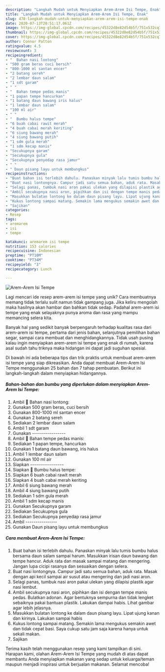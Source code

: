 ```yaml
---
description: "Langkah Mudah untuk Menyiapkan Arem-Arem Isi Tempe, Enak"
title: "Langkah Mudah untuk Menyiapkan Arem-Arem Isi Tempe, Enak"
slug: 470-langkah-mudah-untuk-menyiapkan-arem-arem-isi-tempe-enak
date: 2020-07-13T20:51:17.061Z
image: https://img-global.cpcdn.com/recipes/45322d8e82d54b5f/751x532cq70/arem-arem-isi-tempe-foto-resep-utama.jpg
thumbnail: https://img-global.cpcdn.com/recipes/45322d8e82d54b5f/751x532cq70/arem-arem-isi-tempe-foto-resep-utama.jpg
cover: https://img-global.cpcdn.com/recipes/45322d8e82d54b5f/751x532cq70/arem-arem-isi-tempe-foto-resep-utama.jpg
author: Connor Patton
ratingvalue: 4.5
reviewcount: 3
recipeingredient:
- "  Bahan nasi lontong"
- "500 gram beras cuci bersih"
- "800-1000 ml santan encer"
- "2 batang sereh"
- "2 lembar daun salam"
- "1 sdt garam"
- " "
- "  Bahan tempe pedas manis"
- "1 papan tempe hancurkan"
- "1 batang daun bawang iris halus"
- "1 lembar daun salam"
- "100 ml air"
- " "
- "  Bumbu halus tempe"
- "6 buah cabai rawit merah"
- "4 buah cabai merah keriting"
- "6 siung bawang merah"
- "4 siung bawang putih"
- "1 sdm gula merah"
- "1 sdm kecap manis"
- "Secukupnya garam"
- "Secukupnya gula"
- "Secukupnya penyedap rasa jamur"
- " "
- " Daun pisang layu untuk membungkus"
recipeinstructions:
- "Buat bahan isi terlebih dahulu. Panaskan minyak lalu tumis bumbu halus bersama daun salam sampai harum. Masukkan irisan daun bawang dan tempe hancur. Aduk rata dan masak sampai matang dan mengering. Jangan lupa cicipi rasanya dan sesuaikan dengan selera."
- "Buat nasi lontongnya. Campur jadi satu semua bahan, aduk rata. Masak dengan api kecil sampai air susut atau mengering dan jadi nasi aron."
- "Selagi panas, tumbuk nasi aron pakai ulekan yang dilapisi plastik agar nasi lembut."
- "Ambil secukupnya nasi aron, pipihkan dan isi dengan tempe manis pedas. Bulatkan adonan. Agar bentuknya sempurna dan tidak lengket sebaiknya pakai bantuan plastik. Lakukan dampai habis. Lihat gambar agar lebih jelasnya."
- "Masukkan bulatan lontong ke dalam daun pisang layu. Lipat ujung kanan dan kirinya. Lakukan sampai habis"
- "Kukus lontong sampai matang. Semakin lama mengukus semakin awet dan tidak cepat basi. Saya cukup satu jam saja karena hanya untuk sekali makan."
- "Sajikan"
categories:
- Resep
tags:
- aremarem
- isi
- tempe

katakunci: aremarem isi tempe 
nutrition: 153 calories
recipecuisine: Indonesian
preptime: "PT10M"
cooktime: "PT34M"
recipeyield: "3"
recipecategory: Lunch

---
```



![Arem-Arem Isi Tempe](https://img-global.cpcdn.com/recipes/45322d8e82d54b5f/751x532cq70/arem-arem-isi-tempe-foto-resep-utama.jpg)

Lagi mencari ide resep arem-arem isi tempe yang unik? Cara membuatnya memang tidak terlalu sulit namun tidak gampang juga. Jika keliru mengolah maka hasilnya akan hambar dan bahkan tidak sedap. Padahal arem-arem isi tempe yang enak selayaknya punya aroma dan rasa yang mampu memancing selera kita.

Banyak hal yang sedikit banyak berpengaruh terhadap kualitas rasa dari arem-arem isi tempe, pertama dari jenis bahan, selanjutnya pemilihan bahan segar, sampai cara membuat dan menghidangkannya. Tidak usah pusing kalau ingin menyiapkan arem-arem isi tempe yang enak di rumah, karena asal sudah tahu triknya maka hidangan ini dapat jadi suguhan spesial.




Di bawah ini ada beberapa tips dan trik praktis untuk membuat arem-arem isi tempe yang siap dikreasikan. Anda dapat membuat Arem-Arem Isi Tempe menggunakan 25 bahan dan 7 tahap pembuatan. Berikut ini langkah-langkah dalam menyiapkan hidangannya.

<!--inarticleads1-->

##### Bahan-bahan dan bumbu yang diperlukan dalam menyiapkan Arem-Arem Isi Tempe:

1. Ambil  🌻 Bahan nasi lontong:
1. Gunakan 500 gram beras, cuci bersih
1. Gunakan 800-1000 ml santan encer
1. Gunakan 2 batang sereh
1. Sediakan 2 lembar daun salam
1. Ambil 1 sdt garam
1. Gunakan  -----------------
1. Ambil  🌻 Bahan tempe pedas manis:
1. Sediakan 1 papan tempe, hancurkan
1. Gunakan 1 batang daun bawang, iris halus
1. Ambil 1 lembar daun salam
1. Gunakan 100 ml air
1. Siapkan  -----------------
1. Siapkan  🌻 Bumbu halus tempe:
1. Siapkan 6 buah cabai rawit merah
1. Siapkan 4 buah cabai merah keriting
1. Ambil 6 siung bawang merah
1. Ambil 4 siung bawang putih
1. Sediakan 1 sdm gula merah
1. Ambil 1 sdm kecap manis
1. Gunakan Secukupnya garam
1. Sediakan Secukupnya gula
1. Sediakan Secukupnya penyedap rasa jamur
1. Ambil  ----------------
1. Gunakan  Daun pisang layu untuk membungkus




<!--inarticleads2-->

##### Cara membuat Arem-Arem Isi Tempe:

1. Buat bahan isi terlebih dahulu. Panaskan minyak lalu tumis bumbu halus bersama daun salam sampai harum. Masukkan irisan daun bawang dan tempe hancur. Aduk rata dan masak sampai matang dan mengering. Jangan lupa cicipi rasanya dan sesuaikan dengan selera.
1. Buat nasi lontongnya. Campur jadi satu semua bahan, aduk rata. Masak dengan api kecil sampai air susut atau mengering dan jadi nasi aron.
1. Selagi panas, tumbuk nasi aron pakai ulekan yang dilapisi plastik agar nasi lembut.
1. Ambil secukupnya nasi aron, pipihkan dan isi dengan tempe manis pedas. Bulatkan adonan. Agar bentuknya sempurna dan tidak lengket sebaiknya pakai bantuan plastik. Lakukan dampai habis. Lihat gambar agar lebih jelasnya.
1. Masukkan bulatan lontong ke dalam daun pisang layu. Lipat ujung kanan dan kirinya. Lakukan sampai habis
1. Kukus lontong sampai matang. Semakin lama mengukus semakin awet dan tidak cepat basi. Saya cukup satu jam saja karena hanya untuk sekali makan.
1. Sajikan




Terima kasih telah menggunakan resep yang kami tampilkan di sini. Harapan kami, olahan Arem-Arem Isi Tempe yang mudah di atas dapat membantu Anda menyiapkan makanan yang sedap untuk keluarga/teman maupun menjadi inspirasi untuk berjualan makanan. Selamat mencoba!

